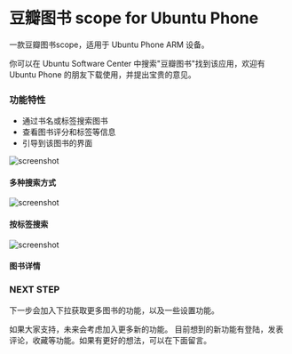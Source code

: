 # 豆瓣图书 scope for Ubuntu Phone

一款豆瓣图书scope，适用于 Ubuntu Phone ARM 设备。

你可以在 Ubuntu Software Center 中搜索"豆瓣图书"找到该应用，欢迎有 Ubuntu Phone 的朋友下载使用，并提出宝贵的意见。

### 功能特性
- 通过书名或标签搜索图书
- 查看图书评分和标签等信息
- 引导到该图书的界面

![screenshot](https://myapps.developer.ubuntu.com/site_media/appmedia/2015/07/1_5.png)
#### 多种搜索方式

![screenshot](https://myapps.developer.ubuntu.com/site_media/appmedia/2015/07/3_5.png)
#### 按标签搜索

![screenshot](https://myapps.developer.ubuntu.com/site_media/appmedia/2015/07/5_4.png)
#### 图书详情

### NEXT STEP
下一步会加入下拉获取更多图书的功能，以及一些设置功能。

如果大家支持，未来会考虑加入更多新的功能。 
目前想到的新功能有登陆，发表评论，收藏等功能。如果有更好的想法，可以在下面留言。 
